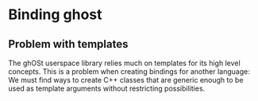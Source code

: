 # Binding ghost

## Problem with templates

The ghOSt userspace library relies much on templates for its high level concepts.
This is a problem when creating bindings for another language: We must find ways to create C++ classes that are generic enough to be used as template arguments without restricting possibilities.
